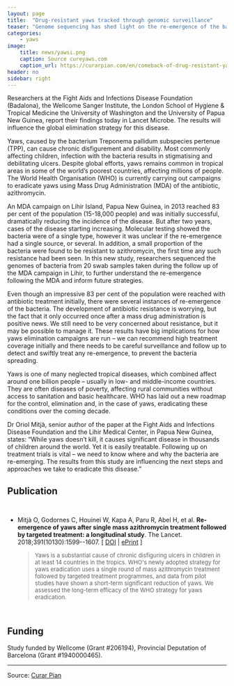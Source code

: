 ```yaml
---
layout: page
title:  "Drug-resistant yaws tracked through genomic surveillance"
teaser: "Genome sequencing has shed light on the re-emergence of the bacterium that causes yaws."
categories:
    - yaws
image:
    title: news/yawsi.png
    caption: Source cureyaws.com
    caption_url: https://curarpian.com/en/comeback-of-drug-resistant-yaws-tracked-through-genomic-surveillance/
header: no
sidebar: right
---
```


Researchers at the Fight Aids and Infections Disease Foundation (Badalona), the Wellcome Sanger Institute, the London School of Hygiene & Tropical Medicine the University of Washington and the University of Papua New Guinea, report their findings today in Lancet Microbe. The results will influence the global elimination strategy for this disease.



Yaws, caused by the bacterium Treponema pallidum subspecies pertenue (TPP), can cause chronic disfigurement and disability. Most commonly affecting children, infection with the bacteria results in stigmatising and debilitating ulcers. Despite global efforts, yaws remains common in tropical areas in some of the world’s poorest countries, affecting millions of people. The World Health Organisation (WHO) is currently carrying out campaigns to eradicate yaws using Mass Drug Administration (MDA) of the antibiotic, azithromycin.



An MDA campaign on Lihir Island, Papua New Guinea, in 2013 reached 83 per cent of the population (15-18,000 people) and was initially successful, dramatically reducing the incidence of the disease. But after two years, cases of the disease starting increasing. Molecular testing showed the bacteria were of a single type, however it was unclear if the re-emergence had a single source, or several. In addition, a small proportion of the bacteria were found to be resistant to azithromycin, the first time any such resistance had been seen. In this new study, researchers sequenced the genomes of bacteria from 20 swab samples taken during the follow up of the MDA campaign in Lihir, to further understand the re-emergence following the MDA and inform future strategies.



Even though an impressive 83 per cent of the population were reached with antibiotic treatment initially, there were several instances of re-emergence of the bacteria. The development of antibiotic resistance is worrying, but the fact that it only occurred once after a mass drug administration is positive news. We still need to be very concerned about resistance, but it may be possible to manage it. These results have big implications for how yaws elimination campaigns are run – we can recommend high treatment coverage initially and there needs to be careful surveillance and follow up to detect and swiftly treat any re-emergence, to prevent the bacteria spreading.



Yaws is one of many neglected tropical diseases, which combined affect around one billion people – usually in low- and middle-income countries. They are often diseases of poverty, affecting rural communities without access to sanitation and basic healthcare.  WHO has laid out a new roadmap for the control, elimination and, in the case of yaws, eradicating these conditions over the coming decade.



Dr Oriol Mitjà, senior author of the paper at the Fight Aids and Infections Disease Foundation and the Lihir Medical Center, in Papua New Guinea, states: “While yaws doesn’t kill, it causes significant disease in thousands of children around the world. Yet it is easily treatable. Following up on treatment trials is vital – we need to know where and why the bacteria are re-emerging. The results from this study are influencing the next steps and approaches we take to eradicate this disease.”

## Publication

<div class="row large-10 columns t10">
<ul>
<li><p>
Mitj&agrave; O, Godornes C, Houinei W, Kapa A, Paru R, Abel H, et&nbsp;al.
 <b>Re-emergence of yaws after single mass azithromycin treatment
  followed by targeted treatment: a longitudinal study</b>.
 The Lancet. 2018;391(10130):1599--1607.
[&nbsp;<a target="_blank" href="http://dx.doi.org/10.1016/S0140-6736(18)30204-6">DOI</a>&nbsp;|
<a target="_blank" href="https://www.ncbi.nlm.nih.gov/pmc/articles/PMC5920722/pdf/nihms942894.pdf">ePrint</a>&nbsp;]
<blockquote><font size="-1"><p>
Yaws is a substantial cause of chronic disfiguring ulcers in children in at least 14 countries in the tropics. WHO's newly adopted strategy for yaws eradication uses a single round of mass azithromycin treatment followed by targeted treatment programmes, and data from pilot studies have shown a short-term significant reduction of yaws. We assessed the long-term efficacy of the WHO strategy for yaws eradication.
</p></font></blockquote>
</p></li>
</ul>
</div>


## Funding

Study funded by Wellcome (Grant #206194), Provincial Deputation of Barcelona (Grant #1940000465).


---
Source: [Curar Pian](https://curarpian.com/en/comeback-of-drug-resistant-yaws-tracked-through-genomic-surveillance/)

